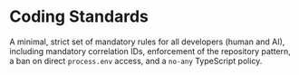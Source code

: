 # Coding Standards

A minimal, strict set of mandatory rules for all developers (human and AI), including mandatory correlation IDs, enforcement of the repository pattern, a ban on direct `process.env` access, and a `no-any` TypeScript policy.
